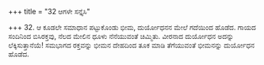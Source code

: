 +++
title = "32 ಆಗಳೇ ಸನ್ತೈಸಿ"

+++
32. ಆ ಕೂಡಲೇ ಸಮಾಧಾನ ಪಟ್ಟುಕೊಂಡು ಭೀಮ, ದುರ್ಯೋಧನನ ಮೇಲೆ ಗದೆಯಿಂದ ಹೊಡೆದ. ಗಾಯದ ಸಂದಿನಿಂದ ಬಿಸಿರಕ್ತವು, ನೆಲದ ಮೇಲಿನ ಧೂಳು ನೆನೆಯುವಂತೆ ಚಿಮ್ಮಿತು. ವೀರನಾದ ದುರ್ಯೋಧನ ಅದನ್ನು ಲೆಕ್ಕಿಸುತ್ತಾನೆಯೆ! ಸಮಭಾಗದ ರಕ್ತವನ್ನು ಭೀಮನ ದೇಹದಿಂದ ತೂಕ ಮಾಡಿ ತೆಗೆಯುವಂತೆ ಭೀಮನನ್ನು ದುರ್ಯೋಧನ ಹೊಡೆದ.